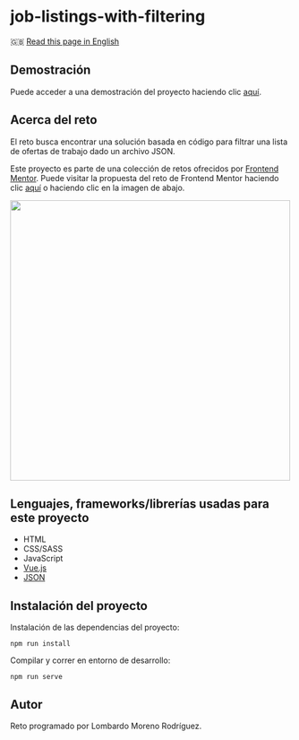 # job-listings-with-filtering

🇬🇧 [Read this page in English](https://github.com/LombardoCode/job-listings-with-filtering/blob/master/README/README.en.md)

## Demostración
Puede acceder a una demostración del proyecto haciendo clic [aquí](https://job-listings-with-filtering.herokuapp.com/).

## Acerca del reto
El reto busca encontrar una solución basada en código para filtrar una lista de ofertas de trabajo dado un archivo JSON.

Este proyecto es parte de una colección de retos ofrecidos por [Frontend Mentor](https://www.frontendmentor.io/). Puede visitar la propuesta del reto de Frontend Mentor haciendo clic [aquí](https://www.frontendmentor.io/challenges/job-listings-with-filtering-ivstIPCt) o haciendo clic en la imagen de abajo.

<a href="https://www.frontendmentor.io/challenges/job-listings-with-filtering-ivstIPCt" title="Frontend Mentor"><img src="https://www.frontendmentor.io/static/images/logo-desktop.svg" width="500"></a>

## Lenguajes, frameworks/librerías usadas para este proyecto
- HTML
- CSS/SASS
- JavaScript
- [Vue.js](https://vuejs.org/)
- [JSON](https://www.json.org/)

## Instalación del proyecto
Instalación de las dependencias del proyecto:
```
npm run install
```
Compilar y correr en entorno de desarrollo:
```
npm run serve
```

## Autor
Reto programado por Lombardo Moreno Rodríguez.
